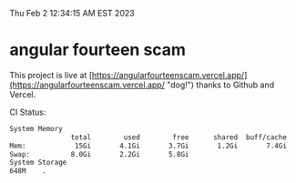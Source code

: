 Thu Feb  2 12:34:15 AM EST 2023

# angular fourteen scam


This project is live at [https://angularfourteenscam.vercel.app/](https://angularfourteenscam.vercel.app/ "dog!") thanks to Github and Vercel.

CI Status: 

```bash
System Memory
               total        used        free      shared  buff/cache   available
Mem:            15Gi       4.1Gi       3.7Gi       1.2Gi       7.4Gi       9.7Gi
Swap:          8.0Gi       2.2Gi       5.8Gi
System Storage
648M	.
```
